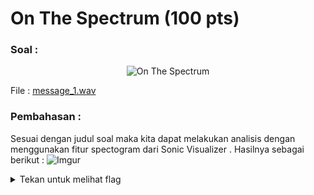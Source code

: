 # On The Spectrum (100 pts)

### Soal :  
<p align="center">
  <img src="https://i.imgur.com/IaoGuqw.png" alt="On The Spectrum"></img>
</p>


File : [message_1.wav](https://github.com/rifqihz/Arsip-WU/blob/master/Down%20Under%20CTF%202020/forensic/on%20the%20spectrum/message_1.wav)

### Pembahasan : 
Sesuai dengan judul soal maka kita dapat melakukan analisis dengan menggunakan fitur spectogram dari Sonic Visualizer . Hasilnya sebagai berikut :
![Imgur](https://i.imgur.com/VzVnFsi.png)

<details>
<summary>Tekan untuk melihat flag</summary>
DUCTF{m4by3_n0t_s0_h1dd3n}
</details>
